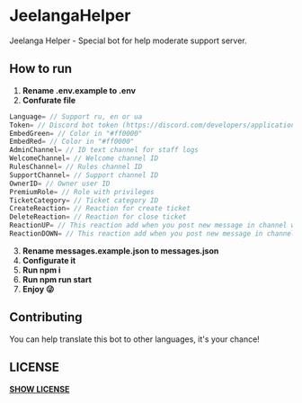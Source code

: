 # JeelangaHelper

Jeelanga Helper - Special bot for help moderate support server.

## How to run

1. **Rename .env.example to .env**
2. **Confurate file**

```js
Language= // Support ru, en or ua
Token= // Discord bot token (https://discord.com/developers/applications)
EmbedGreen= // Color in "#ff0000"
EmbedRed= // Color in "#ff0000"
AdminChannel= // ID text channel for staff logs
WelcomeChannel= // Welcome channel ID
RulesChannel= // Rules channel ID
SupportChannel= // Support channel ID
OwnerID= // Owner user ID
PremiumRole= // Role with privileges
TicketCategory= // Ticket category ID
CreateReaction= // Reaction for create ticket
DeleteReaction= // Reaction for close ticket
ReactionUP= // This reaction add when you post new message in channel with "news" type.
ReactionDOWN= // This reaction add when you post new message in channel with "news" type.
```

3. **Rename messages.example.json to messages.json**
4. **Configurate it**
5. **Run npm i**
6. **Run npm run start**
7. **Enjoy 😜**

## Contributing

You can help translate this bot to other languages, it's your chance!

## LICENSE

[**SHOW LICENSE**](LICENSE)
